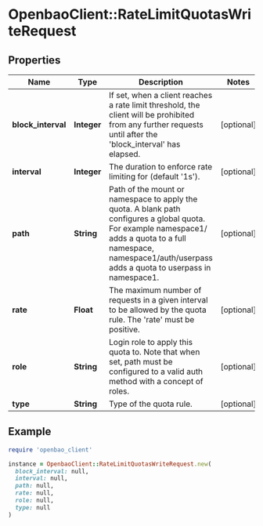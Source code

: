 # OpenbaoClient::RateLimitQuotasWriteRequest

## Properties

| Name | Type | Description | Notes |
| ---- | ---- | ----------- | ----- |
| **block_interval** | **Integer** | If set, when a client reaches a rate limit threshold, the client will be prohibited from any further requests until after the &#39;block_interval&#39; has elapsed. | [optional] |
| **interval** | **Integer** | The duration to enforce rate limiting for (default &#39;1s&#39;). | [optional] |
| **path** | **String** | Path of the mount or namespace to apply the quota. A blank path configures a global quota. For example namespace1/ adds a quota to a full namespace, namespace1/auth/userpass adds a quota to userpass in namespace1. | [optional] |
| **rate** | **Float** | The maximum number of requests in a given interval to be allowed by the quota rule. The &#39;rate&#39; must be positive. | [optional] |
| **role** | **String** | Login role to apply this quota to. Note that when set, path must be configured to a valid auth method with a concept of roles. | [optional] |
| **type** | **String** | Type of the quota rule. | [optional] |

## Example

```ruby
require 'openbao_client'

instance = OpenbaoClient::RateLimitQuotasWriteRequest.new(
  block_interval: null,
  interval: null,
  path: null,
  rate: null,
  role: null,
  type: null
)
```

